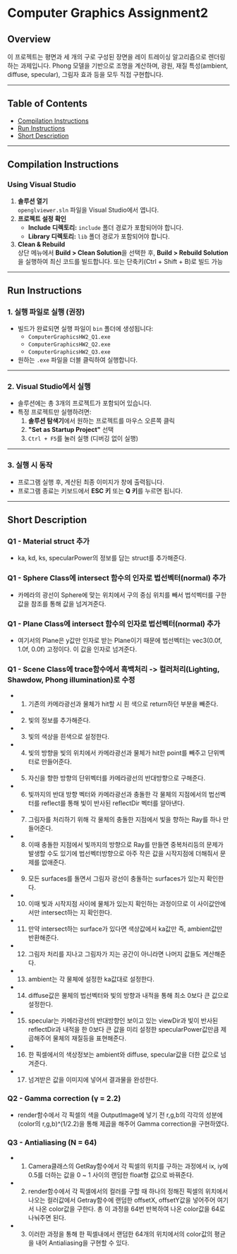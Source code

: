 # Computer Graphics Assignment2

## Overview

이 프로젝트는 평면과 세 개의 구로 구성된 장면을 레이 트레이싱 알고리즘으로 렌더링하는 과제입니다. 
Phong 모델을 기반으로 조명을 계산하며, 광원, 재질 특성(ambient, diffuse, specular), 그림자 효과 등을 모두 직접 구현합니다.

---

## Table of Contents
- [Compilation Instructions](#compilation-instructions)
- [Run Instructions](#run-instructions)
- [Short Description](#short-description)

---

## Compilation Instructions

### Using Visual Studio
1. **솔루션 열기**  
   `openglviewer.sln` 파일을 Visual Studio에서 엽니다.
2. **프로젝트 설정 확인**  
   - **Include 디렉토리:** `include` 폴더 경로가 포함되어야 합니다.  
   - **Library 디렉토리:** `lib` 폴더 경로가 포함되어야 합니다.
3. **Clean & Rebuild**  
   상단 메뉴에서 **Build > Clean Solution**을 선택한 후, **Build > Rebuild Solution**을 실행하여 최신 코드를 빌드합니다. 또는 단축키(Ctrl + Shift + B)로 빌드 가능

---

## Run Instructions

### 1. 실행 파일로 실행 (권장)

- 빌드가 완료되면 실행 파일이 `bin` 폴더에 생성됩니다:
  - `ComputerGraphicsHW2_Q1.exe`
  - `ComputerGraphicsHW2_Q2.exe`
  - `ComputerGraphicsHW2_Q3.exe`
- 원하는 `.exe` 파일을 더블 클릭하여 실행합니다.

---

### 2. Visual Studio에서 실행

- 솔루션에는 총 3개의 프로젝트가 포함되어 있습니다.
- 특정 프로젝트만 실행하려면:
  1. **솔루션 탐색기**에서 원하는 프로젝트를 마우스 오른쪽 클릭
  2. **"Set as Startup Project"** 선택
  3. `Ctrl + F5`를 눌러 실행 (디버깅 없이 실행)

---

### 3. 실행 시 동작

- 프로그램 실행 후, 계산된 최종 이미지가 창에 출력됩니다.
- 프로그램 종료는 키보드에서 **ESC 키** 또는 **Q 키**를 누르면 됩니다.


---

## Short Description

### Q1 - Material struct 추가
- ka, kd, ks, specularPower의 정보를 담는 struct를 추가해준다.

### Q1 - Sphere Class에 intersect 함수의 인자로 법선벡터(normal)  추가
- 카메라의 광선이 Sphere에 맞는 위치에서 구의 중심 위치를 빼서 법석벡터를 구한 값을 참조를 통해 값을 넘겨겨준다.

### Q1 - Plane Class에 intersect 함수의 인자로 법선벡터(normal)  추가
- 여기서의 Plane은 y값만 인자로 받는 Plane이기 때문에 법선벡터는 vec3(0.0f, 1.0f, 0.0f) 고정이다. 이 값을 인자로 넘겨준다.

### Q1 - Scene Class에 trace함수에서 흑백처리 -> 컬러처리(Lighting, Shawdow, Phong illumination)로 수정
- 1. 기존의 카메라광선과 물체가 hit할 시 흰 색으로 return하던 부분을 빼준다.
- 2. 빛의 정보를 추가해준다.
- 3. 빛의 색상을 흰색으로 설정한다.
- 4. 빛의 방향을 빛의 위치에서 카메라광선과 물체가 hit한 point를 빼주고 단위벡터로 만들어준다.
- 5. 자신을 향한 방향의 단위벡터를 카메라광선의 반대방향으로 구해준다.
- 6. 빛까지의 반대 방향 벡터와 카메라광선과 충돌한 각 물체의 지점에서의 법선벡터를 reflect를 통해 빛이 반사된 reflectDir 벡터를 알아낸다.
- 7. 그림자를 처리하기 위해 각 물체의 충돌한 지점에서 빛을 향하는 Ray를 하나 만들어준다.
- 8. 이때 충돌한 지점에서 빛까지의 방향으로 Ray를 만들면 중복처리등의 문제가 발생할 수도 있기에 법선벡터방향으로 아주 작은 값을 시작지점에 더해줘서 문제를 없애준다.
- 9. 모든 surfaces를 돌면서 그림자 광선이 충돌하는 surfaces가 있는지 확인한다.
- 10. 이때 빛과 시작지점 사이에 물체가 있는지 확인하는 과정이므로 이 사이값안에서만 intersect하는 지 확인한다.
- 11. 만약 intersect하는 surface가 있다면 색상값에서 ka값만 즉, ambient값만 반환해준다.
- 12. 그림자 처리를 지나고 그림자가 지는 공간이 아니라면 나머지 값들도 계산해준다.
- 13. ambient는 각 물체에 설정한 ka값대로 설정한다.
- 14. diffuse값은 물체의 법선벡터와 빛의 방향과 내적을 통해 최소 0보다 큰 값으로 설정한다.
- 15. specular는 카메라광선의 반대방향인 보이고 있는 viewDir과 빛이 반사된 reflectDir과 내적을 한 0보다 큰 값을 미리 설정한 specularPower값만큼 제곱해주어 물체의 재질등을 표현해준다.
- 16. 한 픽셀에서의 색상정보는 ambient와 diffuse, specular값을 더한 값으로 넘겨준다.
- 17. 넘겨받은 값을 이미지에 넣어서 결과물을 완성한다.

### Q2 - Gamma correction (γ = 2.2)
- render함수에서 각 픽셀의 색을 OutputImage에 넣기 전 r,g,b의 각각의 성분에 (color의 r,g,b)^(1/2.2)을 통해 제곱을 해주어 Gamma correction을 구현하였다. 

### Q3 - Antialiasing (N = 64)
- 1. Camera클래스의 GetRay함수에서 각 픽셀의 위치를 구하는 과정에서 ix, iy에 0.5를 더하는 값을 0 ~ 1 사이의 랜덤한 float형 값으로 바꿔준다.
- 2. render함수에서 각 픽셀에서의 컬러를 구할 때 하나의 정해진 픽셀의 위치에서 나오는 컬러값에서 Getray함수에 랜덤한 offsetX, offsetY값을 넣어주어 여기서 나온 color값을 구한다. 총 이 과정을 64번 반복하여 나온 color값을 64로 나눠주면 된다.
- 3. 이러한 과정을 통해 한 픽셀내에서 랜덤한 64개의 위치에서의 color값의 평균을 내어 Antialiasing을 구현할 수 있다. 
